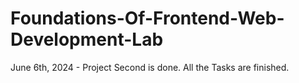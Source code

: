# Foundations-Of-Frontend-Web-Development-Lab 

June 6th, 2024 - Project Second is done.
All the Tasks are finished.
